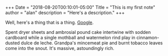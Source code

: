 +++
Date = "2018-08-20T00:10:01-05:00"
Title = "This is my first note"
author = "alan"
description = "Here's a description."
+++

Well, here's a thing that is a thing. [Google](https://google.com).

Spent dryer sheets and ambrosial pound cake intertwine with sodden cardboard while a single mothball and watermelon rind play in cinnamon-dusted dulce de leche. Grandpa's mincemeat pie and burnt tobacco leaves come into the snout. It's massive, astoundingly rich.
